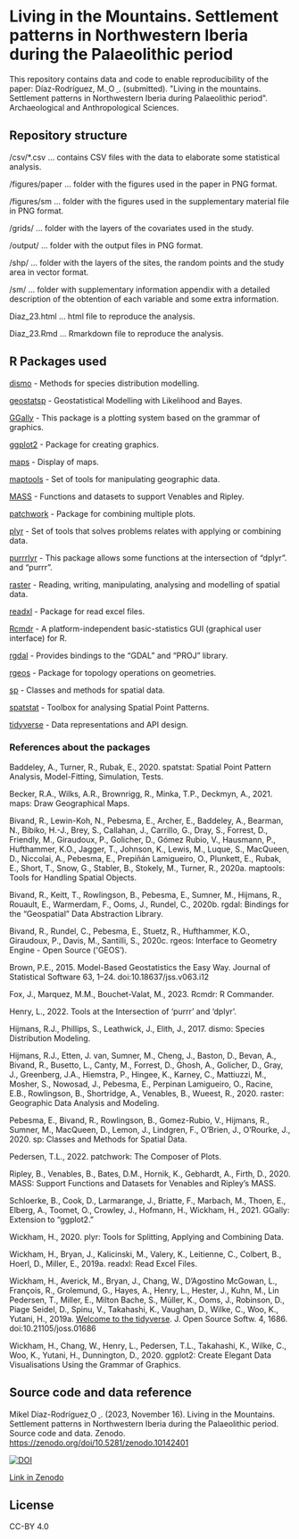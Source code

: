 # Living in the Mountains. Settlement patterns in Northwestern Iberia during the Palaeolithic period
This repository contains data and code to enable reproducibility of the paper: Díaz-Rodríguez, M.<a href="https://orcid.org/0000-0002-2703-1507">
<img alt="ORCID logo" src="https://info.orcid.org/wp-content/uploads/2019/11/orcid_16x16.png" width="14" height="14" />
</a>. (submitted). "Living in the mountains. Settlement patterns in Northwestern Iberia during Palaeolithic period". Archaeological and Anthropological Sciences.

## Repository structure
/csv/*.csv ... contains CSV files with the data to elaborate some statistical analysis.

/figures/paper ... folder with the figures used in the paper in PNG format.

/figures/sm ... folder with the figures used in the supplementary material file in PNG format.

/grids/ ... folder with the layers of the covariates used in the study.

/output/ ... folder with the output files in PNG format.

/shp/ ... folder with the layers of the sites, the random points and the study area in vector format.

/sm/ ... folder with supplementary information appendix with a detailed description of the obtention of each variable and some extra information.

Diaz_23.html ... html file to reproduce the analysis.

Diaz_23.Rmd ... Rmarkdown file to reproduce the analysis.

## R Packages used
[dismo](https://cran.r-project.org/web/packages/dismo/dismo.pdf) - Methods for species distribution modelling.

[geostatsp](https://rdrr.io/cran/geostatsp/) - Geostatistical Modelling with Likelihood and Bayes.

[GGally](https://cran.r-project.org/web/packages/GGally/index.html) - This package is a plotting system based on the grammar of graphics.

[ggplot2](https://cran.r-project.org/web/packages/ggplot2/index.html) - Package for creating graphics.

[maps](https://cran.r-project.org/web/packages/maps/index.html) - Display of maps.

[maptools](https://cran.r-project.org/web/packages/maptools/index.html) - Set of tools for manipulating geographic data.

[MASS](https://cran.r-project.org/web/packages/MASS/MASS.pdf) - Functions and datasets to support Venables and Ripley.

[patchwork](https://cran.r-project.org/web/packages/patchwork/index.html) - Package for combining multiple plots.

[plyr](https://cran.r-project.org/web/packages/plyr/index.html) - Set of tools that solves problems relates with applying or combining data.

[purrrlyr](https://cran.r-project.org/web/packages/purrrlyr/index.html) - This package allows some functions at the intersection of “dplyr”. and “purrr”.

[raster](https://cran.r-project.org/web/packages/raster/index.html) - Reading, writing, manipulating, analysing and modelling of spatial data.

[readxl](https://cran.r-project.org/web/packages/readxl/index.html) - Package for read excel files.

[Rcmdr](https://cran.r-project.org/web/packages/Rcmdr/index.html) - A platform-independent basic-statistics GUI (graphical user interface) for R.

[rgdal](https://cran.r-project.org/web/packages/rgdal/index.html) - Provides bindings to the “GDAL” and “PROJ” library.

[rgeos](https://cran.r-project.org/web/packages/rgeos/index.html) - Package for topology operations on geometries.

[sp](https://cran.r-project.org/web/packages/sp/index.html) - Classes and methods for spatial data.

[spatstat](https://cran.r-project.org/web/packages/spatstat/index.html) - Toolbox for analysing Spatial Point Patterns.

[tidyverse](https://cran.r-project.org/web/packages/tidyverse/index.html) - Data representations and API design.

### References about the packages

Baddeley, A., Turner, R., Rubak, E., 2020. spatstat: Spatial Point Pattern Analysis, Model-Fitting, Simulation, Tests.

Becker, R.A., Wilks, A.R., Brownrigg, R., Minka, T.P., Deckmyn, A., 2021. maps: Draw Geographical Maps.

Bivand, R., Lewin-Koh, N., Pebesma, E., Archer, E., Baddeley, A., Bearman, N., Bibiko, H.-J., Brey, S., Callahan, J., Carrillo, G., Dray, S., Forrest, D., Friendly, M., Giraudoux, P., Golicher, D., Gómez Rubio, V., Hausmann, P., Hufthammer, K.O., Jagger, T., Johnson, K., Lewis, M., Luque, S., MacQueen, D., Niccolai, A., Pebesma, E., Prepiñán Lamigueiro, O., Plunkett, E., Rubak, E., Short, T., Snow, G., Stabler, B., Stokely, M., Turner, R., 2020a. maptools: Tools for Handling Spatial Objects.

Bivand, R., Keitt, T., Rowlingson, B., Pebesma, E., Sumner, M., Hijmans, R., Rouault, E., Warmerdam, F., Ooms, J., Rundel, C., 2020b. rgdal: Bindings for the “Geospatial” Data Abstraction Library.

Bivand, R., Rundel, C., Pebesma, E., Stuetz, R., Hufthammer, K.O., Giraudoux, P., Davis, M., Santilli, S., 2020c. rgeos: Interface to Geometry Engine - Open Source ('GEOS’).

Brown, P.E., 2015. Model-Based Geostatistics the Easy Way. Journal of Statistical Software 63, 1–24. doi:10.18637/jss.v063.i12

Fox, J., Marquez, M.M., Bouchet-Valat, M., 2023. Rcmdr: R Commander.

Henry, L., 2022. Tools at the Intersection of ‘purrr’ and ‘dplyr’.

Hijmans, R.J., Phillips, S., Leathwick, J., Elith, J., 2017. dismo: Species Distribution Modeling.

Hijmans, R.J., Etten, J. van, Sumner, M., Cheng, J., Baston, D., Bevan, A., Bivand, R., Busetto, L., Canty, M., Forrest, D., Ghosh, A., Golicher, D., Gray, J., Greenberg, J.A., Hiemstra, P., Hingee, K., Karney, C., Mattiuzzi, M., Mosher, S., Nowosad, J., Pebesma, E., Perpinan Lamigueiro, O., Racine, E.B., Rowlingson, B., Shortridge, A., Venables, B., Wueest, R., 2020. raster: Geographic Data Analysis and Modeling.

Pebesma, E., Bivand, R., Rowlingson, B., Gomez-Rubio, V., Hijmans, R., Sumner, M., MacQueen, D., Lemon, J., Lindgren, F., O’Brien, J., O’Rourke, J., 2020. sp: Classes and Methods for Spatial Data.

Pedersen, T.L., 2022. patchwork: The Composer of Plots.

Ripley, B., Venables, B., Bates, D.M., Hornik, K., Gebhardt, A., Firth, D., 2020. MASS: Support Functions and Datasets for Venables and Ripley’s MASS.

Schloerke, B., Cook, D., Larmarange, J., Briatte, F., Marbach, M., Thoen, E., Elberg, A., Toomet, O., Crowley, J., Hofmann, H., Wickham, H., 2021. GGally: Extension to “ggplot2.”

Wickham, H., 2020. plyr: Tools for Splitting, Applying and Combining Data.

Wickham, H., Bryan, J., Kalicinski, M., Valery, K., Leitienne, C., Colbert, B., Hoerl, D., Miller, E., 2019a. readxl: Read Excel Files.

Wickham, H., Averick, M., Bryan, J., Chang, W., D’Agostino McGowan, L., François, R., Grolemund, G., Hayes, A., Henry, L., Hester, J., Kuhn, M., Lin Pedersen, T., Miller, E., Milton Bache, S., Müller, K., Ooms, J., Robinson, D., Piage Seidel, D., Spinu, V., Takahashi, K., Vaughan, D., Wilke, C., Woo, K., Yutani, H., 2019a. [Welcome to the tidyverse](https://joss.theoj.org/papers/10.21105/joss.01686). J. Open Source Softw. 4, 1686. doi:10.21105/joss.01686

Wickham, H., Chang, W., Henry, L., Pedersen, T.L., Takahashi, K., Wilke, C., Woo, K., Yutani, H., Dunnington, D., 2020. ggplot2: Create Elegant Data Visualisations Using the Grammar of Graphics.


## Source code and data reference
Mikel Díaz-Rodríguez<a href="https://orcid.org/0000-0002-2703-1507">
<img alt="ORCID logo" src="https://info.orcid.org/wp-content/uploads/2019/11/orcid_16x16.png" width="14" height="14" />
</a>. (2023, November 16). Living in the Mountains. Settlement patterns in Northwestern Iberia during the Palaeolithic period. Source code and data. Zenodo. https://zenodo.org/doi/10.5281/zenodo.10142401

[![DOI](https://zenodo.org/badge/610742714.svg)](https://zenodo.org/doi/10.5281/zenodo.10142401)

[Link in Zenodo](https://doi.org/10.5281/zenodo.10142401) 

## License
CC-BY 4.0
